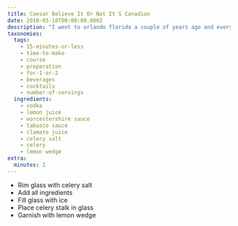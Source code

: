 ```yaml
---
title: Caesar Believe It Or Not It S Canadian
date: 2010-05-10T00:00:00.000Z
description: "I went to orlando florida a couple of years ago and every restaurant i went to had no clue what a caesar was. i was surprised to find out that it was a canadian cocktail.\r\neven the bartender at the motel we stayed at had never heard of it. so, i went to a grocery store and bought the ingredients for it to show the bartendar how to make it. i paid over $8 american for a small bottle of clamato juice!!!"
taxonomies:
  tags:
    - 15-minutes-or-less
    - time-to-make
    - course
    - preparation
    - for-1-or-2
    - beverages
    - cocktails
    - number-of-servings
  ingredients:
    - vodka
    - lemon juice
    - worcestershire sauce
    - tabasco sauce
    - clamato juice
    - celery salt
    - celery
    - lemon wedge
extra:
  minutes: 2
---
```

 - Rim glass with celery salt
 - Add all ingredients
 - Fill glass with ice
 - Place celery stalk in glass
 - Garnish with lemon wedge
